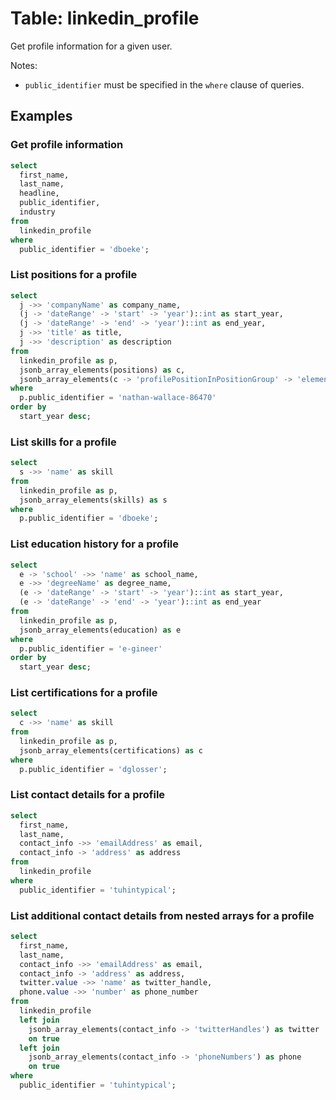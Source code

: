 # Table: linkedin_profile

Get profile information for a given user.

Notes:
* `public_identifier` must be specified in the `where` clause of queries.

## Examples

### Get profile information

```sql
select
  first_name,
  last_name,
  headline,
  public_identifier,
  industry
from
  linkedin_profile
where
  public_identifier = 'dboeke';
```

### List positions for a profile

```sql
select
  j ->> 'companyName' as company_name,
  (j -> 'dateRange' -> 'start' -> 'year')::int as start_year,
  (j -> 'dateRange' -> 'end' -> 'year')::int as end_year,
  j ->> 'title' as title,
  j ->> 'description' as description
from
  linkedin_profile as p,
  jsonb_array_elements(positions) as c,
  jsonb_array_elements(c -> 'profilePositionInPositionGroup' -> 'elements') as j
where
  p.public_identifier = 'nathan-wallace-86470'
order by
  start_year desc;
```

### List skills for a profile

```sql
select
  s ->> 'name' as skill
from
  linkedin_profile as p,
  jsonb_array_elements(skills) as s
where
  p.public_identifier = 'dboeke';
```

### List education history for a profile

```sql
select
  e -> 'school' ->> 'name' as school_name,
  e ->> 'degreeName' as degree_name,
  (e -> 'dateRange' -> 'start' -> 'year')::int as start_year,
  (e -> 'dateRange' -> 'end' -> 'year')::int as end_year
from
  linkedin_profile as p,
  jsonb_array_elements(education) as e
where
  p.public_identifier = 'e-gineer'
order by
  start_year desc;
```

### List certifications for a profile

```sql
select
  c ->> 'name' as skill
from
  linkedin_profile as p,
  jsonb_array_elements(certifications) as c
where
  p.public_identifier = 'dglosser';
```

### List contact details for a profile

```sql
select
  first_name,
  last_name,
  contact_info ->> 'emailAddress' as email,
  contact_info -> 'address' as address 
from
  linkedin_profile 
where
  public_identifier = 'tuhintypical';
```

### List additional contact details from nested arrays for a profile

```sql
select
  first_name,
  last_name,
  contact_info ->> 'emailAddress' as email,
  contact_info -> 'address' as address,
  twitter.value ->> 'name' as twitter_handle,
  phone.value ->> 'number' as phone_number 
from
  linkedin_profile 
  left join
    jsonb_array_elements(contact_info -> 'twitterHandles') as twitter 
    on true 
  left join
    jsonb_array_elements(contact_info -> 'phoneNumbers') as phone 
    on true 
where
  public_identifier = 'tuhintypical';
```
